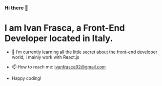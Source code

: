 ### Hi there 👋

# I am Ivan Frasca, a Front-End Developer located in Italy. 

- 🌱 I’m currently learning all the little secret about the front-end developer world, I mainly work with React.js

- 📫 How to reach me: ivanfrasca92@gmail.com

- Happy coding!



<!--
**Ivanfras98/Ivanfras98** is a ✨ _special_ ✨ repository because its `README.md` (this file) appears on your GitHub profile.

Here are some ideas to get you started:

- 🔭 I’m currently working on ...
- 🌱 I’m currently learning ...
- 👯 I’m looking to collaborate on ...
- 🤔 I’m looking for help with ...
- 💬 Ask me about ...
- 📫 How to reach me: ...
- 😄 Pronouns: ...
- ⚡ Fun fact: ...
-->
